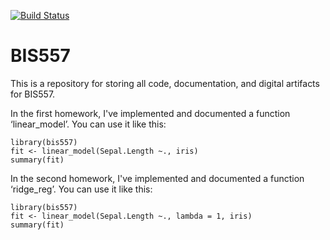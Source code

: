 [![Build Status](https://travis-ci.org/guoyin1688/bis557.svg?branch=master)](https://travis-ci.org/guoyin1688/bis557)

BIS557
===

This is a repository for storing all code, documentation, and digital artifacts for BIS557.

In the first homework, I've implemented and documented a function ‘linear_model’. You can use it like this:

```{R}
library(bis557)
fit <- linear_model(Sepal.Length ~., iris)
summary(fit)
```

In the second homework, I've implemented and documented a function ‘ridge_reg’. You can use it like this:

```{R}
library(bis557)
fit <- linear_model(Sepal.Length ~., lambda = 1, iris)
summary(fit)
```
